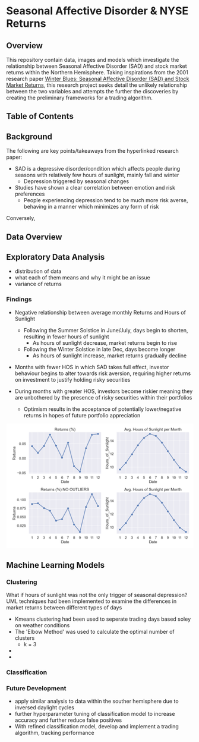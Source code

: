 # Seasonal Affective Disorder & NYSE Returns
## Overview
This repository contain data, images and models which investigate the relationship between Seasonal Affective Disorder (SAD) and stock market returns within the Northern Hemisphere. Taking inspirations from the 2001 research paper [Winter Blues: Seasonal Affective Disorder (SAD) and Stock Market Returns](http://qed.econ.queensu.ca/faculty/mackinnon/econ872/papers/kamstra-kramer-levi.pdf), this research project seeks detail the unlikely relationship between the two variables and attempts the further the discoveries by creating the preliminary frameworks for a trading algorithm.
## Table of Contents

## Background 
The following are key points/takeaways from the hyperlinked research paper:
- SAD is a depressive disorder/condition which affects people during seasons with relatively few hours of sunlight, mainly fall and winter
    - Depression triggered by seasonal changes
- Studies have shown a clear correlation between emotion and risk preferences
    - People experiencing depression tend to be much more risk averse, behaving in a manner which minimizes any form of risk 

Conversely, 
## Data Overview

## Exploratory Data Analysis
- distribution of data
- what each of them means and why it might be an issue
- variance of returns

### Findings
- Negative relationship between average monthly Returns and Hours of Sunlight
    - Following the Summer Solstice in June/July, days begin to shorten, resulting in fewer hours of sunlight
        - As hours of sunlight decrease, market returns begin to rise
    - Following the Winter Solstice in late Dec, days become longer
        - As hours of sunlight increase, market returns gradually decline

- Months with fewer HOS in which SAD takes full effect, investor behaviour begins to alter towards risk aversion, requiring higher returns on investment to justify holding risky securities

- During months with greater HOS, investors become riskier meaning they are unbothered by the presence of risky securities within their portfolios
    - Optimism results in the acceptance of potentially lower/negative returns in hopes of future portfolio appreciation

 ![returns_vs_HOS](images/returns_HOS.png)   


## Machine Learning Models

### Clustering
What if hours of sunlight was not the only trigger of seasonal depression? 
UML techniques had been implemented to examine the differences in market returns between different types of days
- Kmeans clustering had been used to seperate trading days based soley on weather conditions
- The 'Elbow Method' was used to calculate the optimal number of clusters
    - k = 3
- 
-
### Classification 


### Future Development
- apply similar analysis to data within the souther hemisphere due to inversed daylight cycles
- further hyperparameter tuning of classification model to increase accuracy and further reduce false positives
- With refined classification model, develop and implement a trading algorithm, tracking performance 